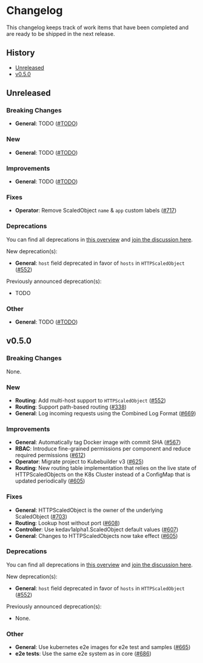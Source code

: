 # Changelog

<!--
    New changelog entries must be inline with our changelog guidelines.
    Please refer to https://github.com/kedacore/keda/blob/main/CONTRIBUTING.md#Changelog to learn more.
-->

This changelog keeps track of work items that have been completed and are ready to be shipped in the next release.

## History

- [Unreleased](#unreleased)
- [v0.5.0](#v050)

## Unreleased

### Breaking Changes

- **General**: TODO ([#TODO](https://github.com/kedacore/http-add-on/issues/TODO))

### New

- **General**: TODO ([#TODO](https://github.com/kedacore/http-add-on/issues/TODO))

### Improvements

- **General**: TODO ([#TODO](https://github.com/kedacore/http-add-on/issues/TODO))

### Fixes

- **Operator**: Remove ScaledObject `name` & `app` custom labels ([#717](https://github.com/kedacore/http-add-on/issues/717))

### Deprecations

You can find all deprecations in [this overview](https://github.com/kedacore/http-add-on/labels/breaking-change) and [join the discussion here](https://github.com/kedacore/http-add-on/discussions/categories/deprecations).

New deprecation(s):

- **General**: `host` field deprecated in favor of `hosts` in `HTTPScaledObject` ([#552](https://github.com/kedacore/http-add-on/issues/552))

Previously announced deprecation(s):

- TODO

### Other

- **General**: TODO ([#TODO](https://github.com/kedacore/http-add-on/issues/TODO))

## v0.5.0

### Breaking Changes

None.

### New

- **Routing**: Add multi-host support to `HTTPScaledObject` ([#552](https://github.com/kedacore/http-add-on/issues/552))
- **Routing**: Support path-based routing ([#338](https://github.com/kedacore/http-add-on/issues/338))
- **General**: Log incoming requests using the Combined Log Format ([#669](https://github.com/kedacore/http-add-on/pull/669))

### Improvements

- **General**: Automatically tag Docker image with commit SHA ([#567](https://github.com/kedacore/http-add-on/issues/567))
- **RBAC**: Introduce fine-grained permissions per component and reduce required permissions ([#612](https://github.com/kedacore/http-add-on/issues/612))
- **Operator**: Migrate project to Kubebuilder v3 ([#625](https://github.com/kedacore/http-add-on/issues/625))
- **Routing**: New routing table implementation that relies on the live state of HTTPScaledObjects on the K8s Cluster instead of a ConfigMap that is updated periodically ([#605](https://github.com/kedacore/http-add-on/issues/605))

### Fixes

- **General**: HTTPScaledObject is the owner of the underlying ScaledObject ([#703](https://github.com/kedacore/http-add-on/issues/703))
- **Routing**: Lookup host without port ([#608](https://github.com/kedacore/http-add-on/issues/608))
- **Controller**: Use kedav1alpha1.ScaledObject default values ([#607](https://github.com/kedacore/http-add-on/issues/607))
- **General**: Changes to HTTPScaledObjects now take effect ([#605](https://github.com/kedacore/http-add-on/issues/605))

### Deprecations

You can find all deprecations in [this overview](https://github.com/kedacore/http-add-on/labels/breaking-change) and [join the discussion here](https://github.com/kedacore/http-add-on/discussions/categories/deprecations).

New deprecation(s):

- **General**: `host` field deprecated in favor of `hosts` in `HTTPScaledObject` ([#552](https://github.com/kedacore/http-add-on/issues/552))

Previously announced deprecation(s):

- None.

### Other

- **General**: Use kubernetes e2e images for e2e test and samples ([#665](https://github.com/kedacore/http-add-on/issues/665))
- **e2e tests**: Use the same e2e system as in core ([#686](https://github.com/kedacore/http-add-on/pull/686))

